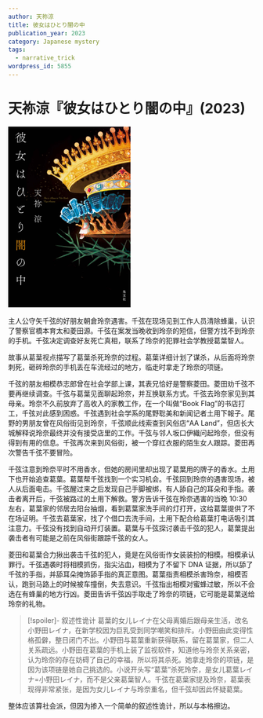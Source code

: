 ```yaml
---
author: 天祢涼
title: 彼女はひとり闇の中
publication_year: 2023
category: Japanese mystery
tags:
  - narrative_trick
wordpress_id: 5855
---
```


# 天祢涼『彼女はひとり闇の中』(2023)

<img src=images/2023_cover.jpg width=250/>

主人公守矢千弦的好朋友朝倉玲奈遇害。千弦在现场见到工作人员清除蜂巢，认识了警察官橋本育太和菱田源。千弦在案发当晚收到玲奈的短信，但警方找不到玲奈的手机。千弦决定调查好友死亡真相，联系了玲奈的犯罪社会学教授葛葉智人。

故事从葛葉视点描写了葛葉杀死玲奈的过程。葛葉详细计划了谋杀，从后面将玲奈刺死，砸碎玲奈的手机丢在车流经过的地方，临走时拿走了玲奈的项链。

千弦的朋友相模恭志郎曾在社会学部上课，其表兄恰好是警察菱田。菱田劝千弦不要再继续调查。千弦与葛葉见面聊起玲奈，并互换联系方式。千弦去玲奈家见到其母亲。玲奈不久前放弃了高收入的家教工作，在一个叫做“Book Flag”的书店打工，千弦对此感到困惑。千弦遇到社会学系的尾野聡美和新闻记者土用下報子。尾野的男朋友曾在风俗街见到玲奈，千弦顺此线索查到风俗店“AA Land”，但店长大城解释说玲奈最终并没有接受店里的工作。千弦与邻人坂口伊織问起玲奈，但没有得到有用的信息。千弦再次来到风俗街，被一个穿红衣服的陌生女人跟踪。菱田再次警告千弦不要冒险。

千弦注意到玲奈平时不用香水，但她的房间里却出现了葛葉用的牌子的香水。土用下也开始追查葛葉。葛葉帮千弦找到一个实习机会。千弦回到玲奈的遇害现场，被人从后面电击。千弦醒过来之后发现自己手脚被绑，有人舔自己的耳朵和手指。袭击者离开后，千弦被路过的土用下解救。警方告诉千弦在玲奈遇害的当晚 10:30 左右，葛葉家的邻居去阳台抽烟，看到葛葉家洗手间的灯打开，这给葛葉提供了不在场证明。千弦去葛葉家，找了个借口去洗手间，土用下配合给葛葉打电话吸引其注意力。千弦没有找到自动开灯装置。葛葉与千弦探讨袭击千弦的犯人，葛葉提出袭击者有可能是之前在风俗街跟踪千弦的女人。

菱田和葛葉合力揪出袭击千弦的犯人，竟是在风俗街作女装装扮的相模。相模承认罪行。千弦遇袭时将相模抓伤，指尖沾血，相模为了不留下 DNA 证据，所以舔了千弦的手指，并舔耳朵掩饰舔手指的真正意图。葛葉指责相模杀害玲奈，相模否认，跑到马路上的时候被车撞倒，失去意识。千弦指出相模对蜜蜂过敏，所以不会选在有蜂巢的地方行凶。菱田告诉千弦凶手取走了玲奈的项链，它可能是葛葉送给玲奈的礼物。

> [!spoiler]- 叙述性诡计
> 葛葉的女儿レイナ在父母离婚后跟母亲生活，改名小野田レイナ，在新学校因为巨乳受到同学嘲笑和排斥。小野田由此变得性格孤僻，整日闭门不出。小野田与葛葉重新获得联系，留在葛葉家，但二人关系疏远。小野田在葛葉的手机上装了监视软件，知道他与玲奈关系亲密，认为玲奈的存在妨碍了自己的幸福，所以将其杀死。她拿走玲奈的项链，是因为该项链是她自己挑选的。小说开头写“葛葉”杀死玲奈，是女儿葛葉レイナ=小野田レイナ，而不是父亲葛葉智人。千弦在葛葉家提及玲奈，葛葉表现得非常紧张，是因为女儿レイナ与玲奈重名，但千弦却因此怀疑葛葉。

整体应该算社会派，但因为掺入一个简单的叙述性诡计，所以与本格擦边。
